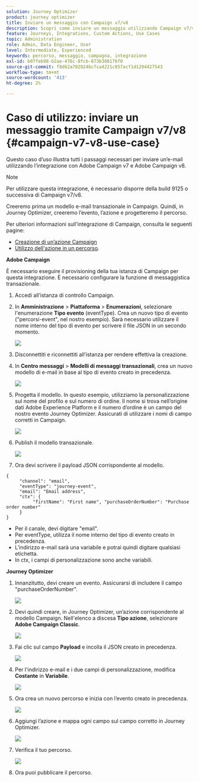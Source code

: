 ```yaml
---
solution: Journey Optimizer
product: journey optimizer
title: Inviare un messaggio con Campaign v7/v8
description: Scopri come inviare un messaggio utilizzando Campaign v7/v8
feature: Journeys, Integrations, Custom Actions, Use Cases
topic: Administration
role: Admin, Data Engineer, User
level: Intermediate, Experienced
keywords: percorso, messaggio, campagna, integrazione
exl-id: b07feb98-b2ae-476c-8fcb-873b308176f0
source-git-commit: f8d62a702824bcfca4221c857acf1d1294427543
workflow-type: tm+mt
source-wordcount: '413'
ht-degree: 2%

---
```


# Caso di utilizzo: inviare un messaggio tramite Campaign v7/v8 {#campaign-v7-v8-use-case}

Questo caso d’uso illustra tutti i passaggi necessari per inviare un’e-mail utilizzando l’integrazione con Adobe Campaign v7 e Adobe Campaign v8.

>[!NOTE]
>
>Per utilizzare questa integrazione, è necessario disporre della build 9125 o successiva di Campaign v7/v8.

Creeremo prima un modello e-mail transazionale in Campaign. Quindi, in Journey Optimizer, creeremo l’evento, l’azione e progetteremo il percorso.

Per ulteriori informazioni sull’integrazione di Campaign, consulta le seguenti pagine:

* [Creazione di un’azione Campaign](../action/acc-action.md)
* [Utilizzo dell&#39;azione in un percorso](../building-journeys/using-adobe-campaign-v7-v8.md).

**Adobe Campaign**

È necessario eseguire il provisioning della tua istanza di Campaign per questa integrazione. È necessario configurare la funzione di messaggistica transazionale.

1. Accedi all’istanza di controllo Campaign.

1. In **Amministrazione** > **Piattaforma** > **Enumerazioni**, selezionare l&#39;enumerazione **Tipo evento** (eventType). Crea un nuovo tipo di evento (&quot;percorsi-event&quot;, nel nostro esempio). Sarà necessario utilizzare il nome interno del tipo di evento per scrivere il file JSON in un secondo momento.

   ![](assets/accintegration-uc-1.png)

1. Disconnettiti e riconnettiti all’istanza per rendere effettiva la creazione.

1. In **Centro messaggi** > **Modelli di messaggi transazionali**, crea un nuovo modello di e-mail in base al tipo di evento creato in precedenza.

   ![](assets/accintegration-uc-2.png)

1. Progetta il modello. In questo esempio, utilizziamo la personalizzazione sul nome del profilo e sul numero di ordine. Il nome si trova nell’origine dati Adobe Experience Platform e il numero d’ordine è un campo del nostro evento Journey Optimizer. Assicurati di utilizzare i nomi di campo corretti in Campaign.

   ![](assets/accintegration-uc-3.png)

1. Publish il modello transazionale.

   ![](assets/accintegration-uc-4.png)

1. Ora devi scrivere il payload JSON corrispondente al modello.

```
{
     "channel": "email",
     "eventType": "journey-event",
     "email": "Email address",
     "ctx": {
          "firstName": "First name", "purchaseOrderNumber": "Purchase order number"
     }
}
```

* Per il canale, devi digitare &quot;email&quot;.
* Per eventType, utilizza il nome interno del tipo di evento creato in precedenza.
* L’indirizzo e-mail sarà una variabile e potrai quindi digitare qualsiasi etichetta.
* In ctx, i campi di personalizzazione sono anche variabili.

**Journey Optimizer**

1. Innanzitutto, devi creare un evento. Assicurarsi di includere il campo &quot;purchaseOrderNumber&quot;.

   ![](assets/accintegration-uc-5.png)

1. Devi quindi creare, in Journey Optimizer, un’azione corrispondente al modello Campaign. Nell&#39;elenco a discesa **Tipo azione**, selezionare **Adobe Campaign Classic**.

   ![](assets/accintegration-uc-6.png)

1. Fai clic sul campo **Payload** e incolla il JSON creato in precedenza.

   ![](assets/accintegration-uc-7.png)

1. Per l&#39;indirizzo e-mail e i due campi di personalizzazione, modifica **Costante** in **Variabile**.

   ![](assets/accintegration-uc-8.png)

1. Ora crea un nuovo percorso e inizia con l’evento creato in precedenza.

   ![](assets/accintegration-uc-9.png)

1. Aggiungi l’azione e mappa ogni campo sul campo corretto in Journey Optimizer.

   ![](assets/accintegration-uc-10.png)

1. Verifica il tuo percorso.

   ![](assets/accintegration-uc-11.png)

1. Ora puoi pubblicare il percorso.

